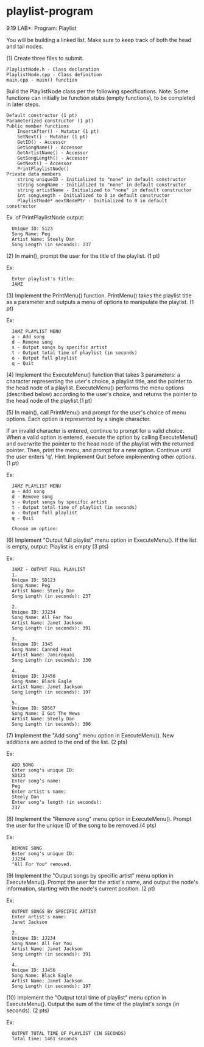 # playlist-program

9.19 LAB*: Program: Playlist

You will be building a linked list. Make sure to keep track of both the head and tail nodes.

(1) Create three files to submit.

    PlaylistNode.h - Class declaration
    PlaylistNode.cpp - Class definition
    main.cpp - main() function

Build the PlaylistNode class per the following specifications. Note: Some functions can initially be function stubs (empty functions), to be completed in later steps.

    Default constructor (1 pt)
    Parameterized constructor (1 pt)
    Public member functions
        InsertAfter() - Mutator (1 pt)
        SetNext() - Mutator (1 pt)
        GetID() - Accessor
        GetSongName() - Accessor
        GetArtistName() - Accessor
        GetSongLength() - Accessor
        GetNext() - Accessor
        PrintPlaylistNode()
    Private data members
        string uniqueID - Initialized to "none" in default constructor
        string songName - Initialized to "none" in default constructor
        string artistName - Initialized to "none" in default constructor
        int songLength - Initialized to 0 in default constructor
        PlaylistNode* nextNodePtr - Initialized to 0 in default constructor

Ex. of PrintPlaylistNode output:

      Unique ID: S123
      Song Name: Peg
      Artist Name: Steely Dan
      Song Length (in seconds): 237

(2) In main(), prompt the user for the title of the playlist. (1 pt)

Ex:

      Enter playlist's title:
      JAMZ 


(3) Implement the PrintMenu() function. PrintMenu() takes the playlist title as a parameter and outputs a menu of options to manipulate the playlist. (1 pt)

Ex:

      JAMZ PLAYLIST MENU
      a - Add song
      d - Remove song
      s - Output songs by specific artist
      t - Output total time of playlist (in seconds)
      o - Output full playlist
      q - Quit


(4) Implement the ExecuteMenu() function that takes 3 parameters: a character representing the user's choice, a playlist title, and the pointer to the head node of a playlist. ExecuteMenu() performs the menu options (described below) according to the user's choice, and returns the pointer to the head node of the playlist.(1 pt)


(5) In main(), call PrintMenu() and prompt for the user's choice of menu options. Each option is represented by a single character.

If an invalid character is entered, continue to prompt for a valid choice. When a valid option is entered, execute the option by calling ExecuteMenu() and overwrite the pointer to the head node of the playlist with the returned pointer. Then, print the menu, and prompt for a new option. Continue until the user enters 'q'. Hint: Implement Quit before implementing other options. (1 pt)

Ex:

      JAMZ PLAYLIST MENU
      a - Add song
      d - Remove song
      s - Output songs by specific artist
      t - Output total time of playlist (in seconds)
      o - Output full playlist
      q - Quit

      Choose an option:


(6) Implement "Output full playlist" menu option in ExecuteMenu(). If the list is empty, output: Playlist is empty (3 pts)

Ex:

      JAMZ - OUTPUT FULL PLAYLIST
      1.
      Unique ID: SD123
      Song Name: Peg
      Artist Name: Steely Dan
      Song Length (in seconds): 237
      
      2.
      Unique ID: JJ234
      Song Name: All For You
      Artist Name: Janet Jackson
      Song Length (in seconds): 391
      
      3.
      Unique ID: J345
      Song Name: Canned Heat
      Artist Name: Jamiroquai
      Song Length (in seconds): 330
      
      4.
      Unique ID: JJ456
      Song Name: Black Eagle
      Artist Name: Janet Jackson
      Song Length (in seconds): 197
      
      5. 
      Unique ID: SD567
      Song Name: I Got The News
      Artist Name: Steely Dan
      Song Length (in seconds): 306


(7) Implement the "Add song" menu option in ExecuteMenu(). New additions are added to the end of the list. (2 pts)

Ex:

      ADD SONG
      Enter song's unique ID:
      SD123
      Enter song's name:
      Peg
      Enter artist's name:
      Steely Dan
      Enter song's length (in seconds):
      237


(8) Implement the "Remove song" menu option in ExecuteMenu(). Prompt the user for the unique ID of the song to be removed.(4 pts)

Ex:

      REMOVE SONG
      Enter song's unique ID:
      JJ234
      "All For You" removed.


(9) Implement the "Output songs by specific artist" menu option in ExecuteMenu(). Prompt the user for the artist's name, and output the node's information, starting with the node's current position. (2 pt)

Ex:

      OUTPUT SONGS BY SPECIFIC ARTIST
      Enter artist's name:
      Janet Jackson
      
      2.
      Unique ID: JJ234
      Song Name: All For You
      Artist Name: Janet Jackson
      Song Length (in seconds): 391
      
      4.
      Unique ID: JJ456
      Song Name: Black Eagle
      Artist Name: Janet Jackson
      Song Length (in seconds): 197


(10) Implement the "Output total time of playlist" menu option in ExecuteMenu(). Output the sum of the time of the playlist's songs (in seconds). (2 pts)

Ex:

      OUTPUT TOTAL TIME OF PLAYLIST (IN SECONDS)
      Total time: 1461 seconds
